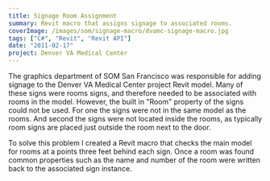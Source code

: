 ```yaml
---
title: Signage Room Assignment
summary: Revit macro that assigns signage to associated rooms.
coverImage: /images/som/signage-macro/dvamc-signage-macro.jpg
tags: ["C#", "Revit", "Revit API"]
date: "2011-02-17"
project: Denver VA Medical Center
---
```


The graphics department of SOM San Francisco was responsible for adding signage to the Denver VA Medical Center project Revit model. Many of these signs were rooms signs, and therefore needed to be associated with rooms in the model. However, the built in "Room" property of the signs could not be used. For one the signs were not in the same model as the rooms. And second the signs were not located inside the rooms, as typically room signs are placed just outside the room next to the door.

To solve this problem I created a Revit macro that checks the main model for rooms at a points three feet behind each sign. Once a room was found common properties such as the name and number of the room were written back to the associated sign instance.
